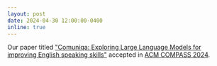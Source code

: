 ```yaml
---
layout: post
date: 2024-04-30 12:00:00-0400
inline: true
---
```


Our paper titled <a href="https://arxiv.org/abs/2401.15595">"Comuniqa: Exploring Large Language Models for 
improving English speaking skills"</a> accepted in <a href="https://compass.acm.org/">ACM COMPASS 2024</a>.